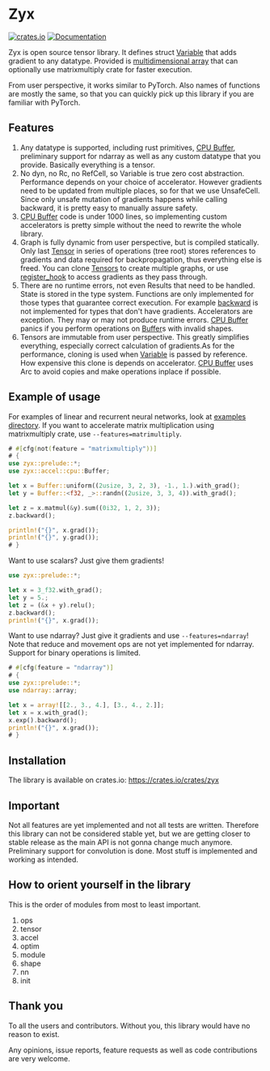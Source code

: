 # Zyx

[![crates.io](https://img.shields.io/crates/v/zyx.svg)](https://crates.io/crates/zyx)
[![Documentation](https://docs.rs/zyx/badge.svg)](https://docs.rs/zyx)

Zyx is open source tensor library. It defines struct [Variable](crate::tensor::Variable) that adds gradient to any datatype.
Provided is [multidimensional array](crate::accel::cpu::Buffer) that can optionally use matrixmultiply
crate for faster execution.

From user perspective, it works similar to PyTorch. Also names of functions are mostly the same,
so that you can quickly pick up this library if you are familiar with PyTorch.

## Features

1. Any datatype is supported, including rust primitives, [CPU Buffer](crate::accel::cpu::Buffer), preliminary support for ndarray as well as any custom datatype that you provide. Basically everything is a tensor.
2. No dyn, no Rc, no RefCell, so Variable is true zero cost abstraction. Performance depends on your choice of accelerator. However gradients need to be updated from multiple places, so for that we use UnsafeCell. Since only unsafe mutation of gradients happens while calling backward, it is pretty easy to manually assure safety.
3. [CPU Buffer](crate::accel::cpu::Buffer) code is under 1000 lines, so implementing custom accelerators is pretty simple without the need to rewrite the whole library.
4. Graph is fully dynamic from user perspective, but is compiled statically. Only last [Tensor](crate::tensor::Tensor) in series of operations (tree root) stores references to gradients and data required for backpropagation, thus everything else is freed. You can clone [Tensors](crate::tensor::Tensor) to create multiple graphs, or use [register_hook](crate::tensor::Tensor::register_hook()) to access gradients as they pass through.
5. There are no runtime errors, not even Results that need to be handled. State is stored in the type system. Functions are only implemented for those types that guarantee correct execution. For example [backward](crate::tensor::Tensor::backward()) is not implemented for types that don't have gradients. Accelerators are exception. They may or may not produce runtime errors. [CPU Buffer](crate::accel::cpu::Buffer) panics if you perform operations on [Buffer](crate::accel::cpu::Buffer)s with invalid shapes.
6. Tensors are immutable from user perspective. This greatly simplifies everything, especially correct calculation of gradients.As for the performance, cloning is used when [Variable](crate::tensor::Variable) is passed by reference. How expensive this clone is depends on accelerator. [CPU Buffer](crate::accel::cpu::Buffer) uses Arc to avoid copies and make operations inplace if possible.

## Example of usage

For examples of linear and recurrent neural networks, look at [examples directory](https://github.com/zk4x/zyx/tree/main/examples).
If you want to accelerate matrix multiplication using matrixmultiply crate, use `--features=matrimultiply`.

```rust
# #[cfg(not(feature = "matrixmultiply"))]
# {
use zyx::prelude::*;
use zyx::accel::cpu::Buffer;

let x = Buffer::uniform((2usize, 3, 2, 3), -1., 1.).with_grad();
let y = Buffer::<f32, _>::randn((2usize, 3, 3, 4)).with_grad();

let z = x.matmul(&y).sum((0i32, 1, 2, 3));
z.backward();

println!("{}", x.grad());
println!("{}", y.grad());
# }
```

Want to use scalars? Just give them gradients!

```rust
use zyx::prelude::*;

let x = 3_f32.with_grad();
let y = 5.;
let z = (&x + y).relu();
z.backward();
println!("{}", x.grad());
```

Want to use ndarray? Just give it gradients and use `--features=ndarray`!
Note that reduce and movement ops are not yet implemented for ndarray. Support for binary operations is limited.

```rust
# #[cfg(feature = "ndarray")]
# {
use zyx::prelude::*;
use ndarray::array;

let x = array![[2., 3., 4.], [3., 4., 2.]];
let x = x.with_grad();
x.exp().backward();
println!("{}", x.grad());
# }
```

## Installation

The library is available on crates.io: <https://crates.io/crates/zyx>

## Important

Not all features are yet implemented and not all tests are written.
Therefore this library can not be considered stable yet, but we are getting closer to stable release as the main API is not gonna change much anymore.
Preliminary support for convolution is done.
Most stuff is implemented and working as intended.

## How to orient yourself in the library

This is the order of modules from most to least important.
1. ops
2. tensor
3. accel
4. optim
5. module
6. shape
7. nn
8. init

## Thank you

To all the users and contributors. Without you, this library would have no reason to exist.

Any opinions, issue reports, feature requests as well as code contributions are very welcome.
